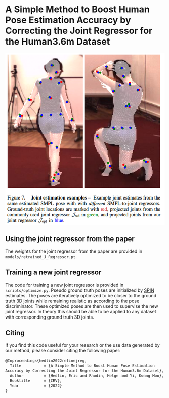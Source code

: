 # A Simple Method to Boost Human Pose Estimation Accuracy by Correcting the Joint Regressor for the Human3.6m Dataset

![teaser](teaser.png)

## Using the joint regressor from the paper
The weights for the joint regressor from the paper are provided in ```models/retrained_J_Regressor.pt```.  

## Training a new joint regressor
The code for training a new joint regressor is provided in ```scripts/optimize.py```. Pseudo ground truth poses are initialized by [SPIN](https://github.com/nkolot/SPIN) estimates. The poses are iteratively optimized to be closer to the ground truth 3D joints while remaining realistic as according to the pose discriminator. These optimized poses are then used to supervise the new joint regressor. In theory this should be able to be applied to any dataset with corresponding ground truth 3D joints. 

## Citing
If you find this code useful for your research or the use data generated by our method, please consider citing the following paper:

	@Inproceedings{hedlin2022refinejreg,
	  Title          = {A Simple Method to Boost Human Pose Estimation Accuracy by Correcting the Joint Regressor for the Human3.6m Dataset},
	  Author         = {Hedlin, Eric and Rhodin, Helge and Yi, Kwang Moo},
	  Booktitle      = {CRV},
	  Year           = {2022}
	}

